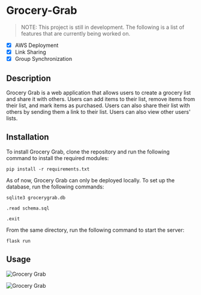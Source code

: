 # Grocery-Grab
> NOTE: This project is still in development. The following is a list of features that are currently being worked on. 
- [x] AWS Deployment
- [x] Link Sharing
- [x] Group Synchronization

## Description

Grocery Grab is a web application that allows users to create a grocery list and share it with others. Users can add items to their list, remove items from their list, and mark items as purchased. Users can also share their list with others by sending them a link to their list. Users can also view other users' lists.

## Installation

To install Grocery Grab, clone the repository and run the following command to install the required modules:

``` pip install -r requirements.txt ```

As of now, Grocery Grab can only be deployed locally. To set up the database, run the following commands:

``` sqlite3 grocerygrab.db ```

``` .read schema.sql ```

``` .exit ```

From the same directory, run the following command to start the server:

``` flask run ```

## Usage
![Grocery Grab](https://github.com/anmehta26cs/Grocery-Grab/blob/main/static/login.png)

![Grocery Grab](https://github.com/anmehta26cs/Grocery-Grab/blob/main/static/groups.png)